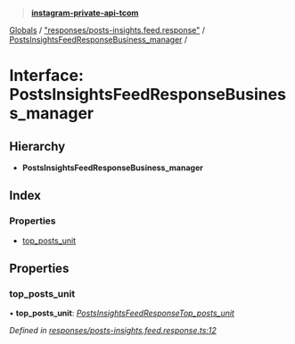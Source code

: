 > **[instagram-private-api-tcom](../README.md)**

[Globals](../README.md) / ["responses/posts-insights.feed.response"](../modules/_responses_posts_insights_feed_response_.md) / [PostsInsightsFeedResponseBusiness_manager](_responses_posts_insights_feed_response_.postsinsightsfeedresponsebusiness_manager.md) /

# Interface: PostsInsightsFeedResponseBusiness_manager

## Hierarchy

* **PostsInsightsFeedResponseBusiness_manager**

## Index

### Properties

* [top_posts_unit](_responses_posts_insights_feed_response_.postsinsightsfeedresponsebusiness_manager.md#top_posts_unit)

## Properties

###  top_posts_unit

• **top_posts_unit**: *[PostsInsightsFeedResponseTop_posts_unit](_responses_posts_insights_feed_response_.postsinsightsfeedresponsetop_posts_unit.md)*

*Defined in [responses/posts-insights.feed.response.ts:12](https://github.com/cuonglnhust/instagram-private-api-tcom/blob/3e16058/src/responses/posts-insights.feed.response.ts#L12)*